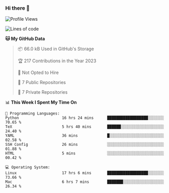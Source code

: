 ### Hi there 👋

<!--
**huayuan4396/huayuan4396** is a ✨ _special_ ✨ repository because its `README.md` (this file) appears on your GitHub profile.

Here are some ideas to get you started:

- 🔭 I’m currently working on ...
- 🌱 I’m currently learning ...
- 👯 I’m looking to collaborate on ...
- 🤔 I’m looking for help with ...
- 💬 Ask me about ...
- 📫 How to reach me: ...
- 😄 Pronouns: ...
- ⚡ Fun fact: ...
-->

<!--START_SECTION:waka-->
![Profile Views](http://img.shields.io/badge/Profile%20Views-0-blue)

![Lines of code](https://img.shields.io/badge/From%20Hello%20World%20I%27ve%20Written-186.9%20thousand%20lines%20of%20code-blue)

**🐱 My GitHub Data** 

> 📦 66.0 kB Used in GitHub's Storage 
 > 
> 🏆 217 Contributions in the Year 2023
 > 
> 🚫 Not Opted to Hire
 > 
> 📜 7 Public Repositories 
 > 
> 🔑 7 Private Repositories 
 > 
📊 **This Week I Spent My Time On** 

```text
💬 Programming Languages: 
Python                   16 hrs 24 mins      ██████████████████░░░░░░░   70.65 % 
TeX                      5 hrs 40 mins       ██████░░░░░░░░░░░░░░░░░░░   24.40 % 
YAML                     36 mins             █░░░░░░░░░░░░░░░░░░░░░░░░   02.58 % 
SSH Config               26 mins             ░░░░░░░░░░░░░░░░░░░░░░░░░   01.88 % 
HTML                     5 mins              ░░░░░░░░░░░░░░░░░░░░░░░░░   00.42 % 

💻 Operating System: 
Linux                    17 hrs 6 mins       ██████████████████░░░░░░░   73.66 % 
Mac                      6 hrs 7 mins        ███████░░░░░░░░░░░░░░░░░░   26.34 % 
```


<!--END_SECTION:waka-->
